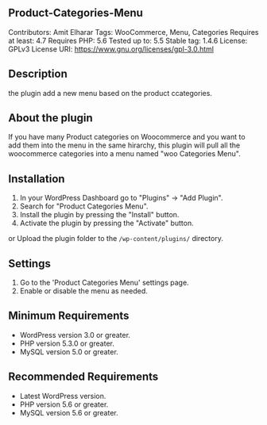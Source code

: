 ## Product-Categories-Menu
Contributors: Amit Elharar
Tags: WooCommerce, Menu, Categories
Requires at least: 4.7
Requires PHP: 5.6
Tested up to: 5.5
Stable tag: 1.4.6
License: GPLv3
License URI: https://www.gnu.org/licenses/gpl-3.0.html

## Description
the plugin add a new menu based on the product ccategories.

## About the plugin
If you have many Product categories on Woocommerce and you want to add them into the menu in the same hirarchy, 
this plugin will pull all the woocommerce categories into a menu named "woo Categories Menu".

## Installation

1. In your WordPress Dashboard go to "Plugins" -> "Add Plugin".
2. Search for "Product Categories Menu".
3. Install the plugin by pressing the "Install" button.
4. Activate the plugin by pressing the "Activate" button.

or Upload the plugin folder to the `/wp-content/plugins/` directory.
   
## Settings

1. Go to the 'Product Categories Menu' settings page.
2. Enable or disable the menu as needed.


## Minimum Requirements
* WordPress version 3.0 or greater.
* PHP version 5.3.0 or greater.
* MySQL version 5.0 or greater.

## Recommended Requirements
* Latest WordPress version.
* PHP version 5.6 or greater.
* MySQL version 5.6 or greater.


